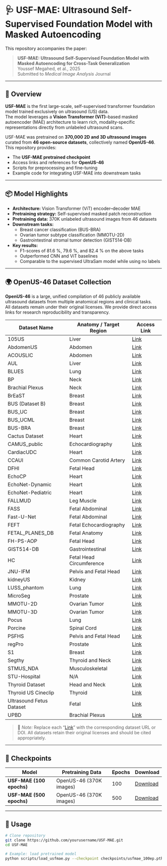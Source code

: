 # 🩺 USF-MAE: Ultrasound Self-Supervised Foundation Model with Masked Autoencoding

This repository accompanies the paper:

> **USF-MAE: Ultrasound Self-Supervised Foundation Model with Masked Autoencoding for Cross-Task Generalization**  
> Youssef Megahed, et al., 2025  
> Submitted to *Medical Image Analysis* Journal

---

## 🧠 Overview

**USF-MAE** is the first large-scale, self-supervised transformer foundation model trained exclusively on ultrasound (US) data.  
The model leverages a **Vision Transformer (ViT)**–based masked autoencoder (MAE) architecture to learn rich, modality-specific representations directly from unlabeled ultrasound scans.

USF-MAE was pretrained on **370,000 2D and 3D ultrasound images** curated from **46 open-source datasets**, collectively named **OpenUS-46**.  
This repository provides:
- The **USF-MAE pretrained checkpoint**
- Access links and references for **OpenUS-46**
- Scripts for preprocessing and fine-tuning
- Example code for integrating USF-MAE into downstream tasks

---

## 📦 Model Highlights

- **Architecture:** Vision Transformer (ViT) encoder–decoder MAE  
- **Pretraining strategy:** Self-supervised masked patch reconstruction  
- **Pretraining data:** 370K unlabeled ultrasound images from 46 datasets  
- **Downstream tasks:**  
  - Breast cancer classification (BUS-BRA)  
  - Ovarian tumor subtype classification (MMOTU-2D)  
  - Gastrointestinal stromal tumor detection (GIST514-DB)  
- **Key results:**  
  - F1-scores of 81.6 %, 79.6 %, and 82.4 % on the above tasks  
  - Outperformed CNN and ViT baselines  
  - Comparable to the supervised UltraSam model while using no labels

---

## 🌍 OpenUS-46 Dataset Collection

**OpenUS-46** is a large, unified compilation of 46 publicly available ultrasound datasets from multiple anatomical regions and clinical tasks.  
All datasets remain under their original licenses. We provide direct access links for research reproducibility and transparency.

| Dataset Name | Anatomy / Target Region | Access Link |
|---------------|------------------------|--------------|
| 105US | Liver | [Link](#) |
| AbdomenUS | Abdomen | [Link](#) |
| ACOUSLIC | Abdomen | [Link](#) |
| AUL | Liver | [Link](#) |
| BLUES | Lung | [Link](#) |
| BP | Neck | [Link](#) |
| Brachial Plexus | Neck | [Link](#) |
| BrEaST | Breast | [Link](#) |
| BUS (Dataset B) | Breast | [Link](#) |
| BUS_UC | Breast | [Link](#) |
| BUS_UCML | Breast | [Link](#) |
| BUS-BRA | Breast | [Link](#) |
| Cactus Dataset | Heart | [Link](#) |
| CAMUS_public | Echocardiography | [Link](#) |
| CardiacUDC | Heart | [Link](#) |
| CCAUI | Common Carotid Artery | [Link](#) |
| DFHI | Fetal Head | [Link](#) |
| EchoCP | Heart | [Link](#) |
| EchoNet-Dynamic | Heart | [Link](#) |
| EchoNet-Pediatric | Heart | [Link](#) |
| FALLMUD | Leg Muscle | [Link](#) |
| FASS | Fetal Abdominal | [Link](#) |
| Fast-U-Net | Fetal Abdominal | [Link](#) |
| FEFT | Fetal Echocardiography | [Link](#) |
| FETAL_PLANES_DB | Fetal Anatomy | [Link](#) |
| FH-PS-AOP | Fetal Head | [Link](#) |
| GIST514-DB | Gastrointestinal | [Link](#) |
| HC | Fetal Head Circumference | [Link](#) |
| JNU-IFM | Pelvis and Fetal Head | [Link](#) |
| kidneyUS | Kidney | [Link](#) |
| LUSS_phantom | Lung | [Link](#) |
| MicroSeg | Prostate | [Link](#) |
| MMOTU-2D | Ovarian Tumor | [Link](#) |
| MMOTU-3D | Ovarian Tumor | [Link](#) |
| Pocus | Lung | [Link](#) |
| Porcine | Spinal Cord | [Link](#) |
| PSFHS | Pelvis and Fetal Head | [Link](#) |
| regPro | Prostate | [Link](#) |
| S1 | Breast | [Link](#) |
| Segthy | Thyroid and Neck | [Link](#) |
| STMUS_NDA | Musculoskeletal | [Link](#) |
| STU-Hospital | N/A | [Link](#) |
| Thyroid Dataset | Head and Neck | [Link](#) |
| Thyroid US Cineclip | Thyroid | [Link](#) |
| Ultrasound Fetus Dataset | Fetal | [Link](#) |
| UPBD | Brachial Plexus | [Link](#) |

> 📘 *Note:* Replace each “[Link](#)” with the corresponding dataset URL or DOI. All datasets retain their original licenses and should be cited appropriately.

---

## 🧩 Checkpoints

| Model | Pretraining Data | Epochs | Download |
|--------|------------------|---------|-----------|
| **USF-MAE (100 epochs)** | OpenUS-46 (370K images) | 100 | [Download](#) |
| **USF-MAE (500 epochs)** | OpenUS-46 (370K images) | 500 | [Download](#) |

---

## 🧪 Usage

```bash
# Clone repository
git clone https://github.com/yourusername/USF-MAE.git
cd USF-MAE

# Example: load pretrained model
python scripts/load_usfmae.py --checkpoint checkpoints/usfmae_100ep.pth
